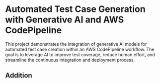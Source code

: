 <!-- Write a README file based for this project -->
# Automated Test Case Generation with Generative AI and AWS CodePipeline

This project demonstrates the integration of generative AI models for automated test case creation within an AWS CodePipeline workflow. The goal is to leverage AI to improve test coverage, reduce human effort, and streamline the continuous integration and deployment process.

## Addition